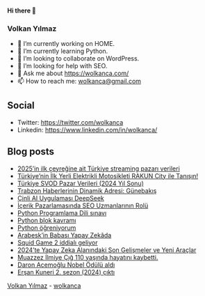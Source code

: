 #### Hi there 👋

### Volkan Yılmaz

- 🔭 I’m currently working on HOME.
- 🌱 I’m currently learning Python.
- 👯 I’m looking to collaborate on WordPress.
- 🤔 I’m looking for help with SEO.
- 💬 Ask me about https://wolkanca.com/
- 📫 How to reach me: wolkanca@gmail.com

## Social
- Twitter: https://twitter.com/wolkanca
- Linkedin: https://www.linkedin.com/in/wolkanca/



## Blog posts
<!-- BLOG-POST-LIST:START -->
- [2025’in ilk çeyreğine ait Türkiye streaming pazarı verileri](https://wolkanca.com/2025in-ilk-ceyregine-ait-turkiye-streaming-pazari-verileri/)
- [Türkiye’nin İlk Yerli Elektrikli Motosikleti RAKUN City ile Tanışın!](https://wolkanca.com/turkiyenin-ilk-yerli-elektrikli-motosikleti-rakun-city-ile-tanisin/)
- [Türkiye SVOD Pazar Verileri &lpar;2024 Yıl Sonu&rpar;](https://wolkanca.com/turkiye-svod-pazar-verileri-2024-yil-sonu/)
- [Trabzon Haberlerinin Dinamik Adresi: Günebakış](https://wolkanca.com/trabzon-haberlerinin-dinamik-adresi-gunebakis/)
- [Çinli AI Uygulaması DeepSeek](https://wolkanca.com/cinli-ai-uygulamasi-deepseek/)
- [İçerik Pazarlamasında SEO Uzmanlarının Rolü](https://wolkanca.com/icerik-pazarlamasinda-seo-uzmanlarinin-rolu/)
- [Python Programlama Dili sınavı](https://wolkanca.com/python-programlama-dili-sinavi/)
- [Python blok kavramı](https://wolkanca.com/python-blok-kavrami/)
- [Python öğreniyorum](https://wolkanca.com/python-ogreniyorum/)
- [Arabesk’in Babası Yapay Zekâda](https://wolkanca.com/arabeskin-babasi-yapay-zekada/)
- [Squid Game 2 iddialı geliyor](https://wolkanca.com/squid-game-2-iddiali-geliyor/)
- [2024’te Yapay Zeka Alanındaki Son Gelişmeler ve Yeni Araçlar](https://wolkanca.com/2024te-yapay-zeka-alanindaki-son-gelismeler-ve-yeni-araclar/)
- [Muazzez İlmiye Çığ 110 yaşında hayatını kaybetti.](https://wolkanca.com/muazzez-ilmiye-cig-110-yasinda-hayatini-kaybetti/)
- [Daron Acemoğlu Nobel Ödülü aldı](https://wolkanca.com/daron-acemoglu-nobel-odulu-aldi/)
- [Erşan Kuneri 2. sezon &lpar;2024&rpar; çıktı](https://wolkanca.com/ersan-kuneri-2-sezon-2024-cikti/)
<!-- BLOG-POST-LIST:END -->


[Volkan Yılmaz](https://volkanyilmaz.com.tr/) - [wolkanca](https://wolkanca.com/)
